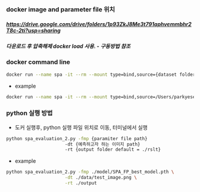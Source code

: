 ### docker image and parameter file 위치 
##### https://drive.google.com/drive/folders/1p93ZkJ8Me3t791aphvemmbhr2T8c-2ti?usp=sharing
##### 다운로드 후 압축해제 docker load 사용. - 구동방법 참조

### docker command line
```bash
docker run --name spa -it --rm --mount type=bind,source={dataset folder},target={dataset folder} floorplan1:latest
```
* example
```bash
docker run --name spa -it --rm --mount type=bind,source=/Users/parkyeseung/IdeaProjects/handy_home/floor_plan_parser,target=/c/Users/USER/handy_home floorplan1:latest
```


### python 실행 방법
* 도커 실행후, python 실행 파일 위치로 이동, 터미널에서 실행
```bash
python spa_evaluation_2.py -fmp {paramiter file path}
                      -dt {예측하고자 하는 이미지 path}
                      -rt {output folder default = ./rslt}

```
* example
```bash
python spa_evaluation_2.py -fmp ./model/SPA_FP_best_model.pth \
                      -dt ./data/test_image.png \
                      -rt ./output

```
